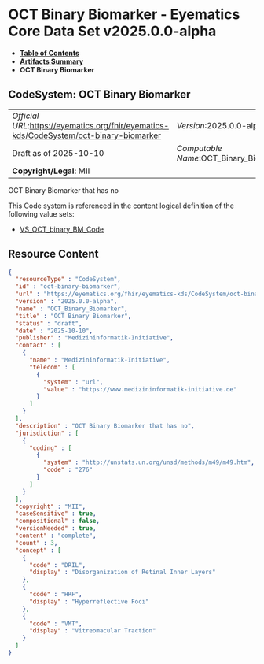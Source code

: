 # OCT Binary Biomarker - Eyematics Core Data Set v2025.0.0-alpha

* [**Table of Contents**](toc.md)
* [**Artifacts Summary**](artifacts.md)
* **OCT Binary Biomarker**

## CodeSystem: OCT Binary Biomarker 

| | |
| :--- | :--- |
| *Official URL*:https://eyematics.org/fhir/eyematics-kds/CodeSystem/oct-binary-biomarker | *Version*:2025.0.0-alpha |
| Draft as of 2025-10-10 | *Computable Name*:OCT_Binary_Biomarker |
| **Copyright/Legal**: MII | |

 
OCT Binary Biomarker that has no 

 This Code system is referenced in the content logical definition of the following value sets: 

* [VS_OCT_binary_BM_Code](ValueSet-oct-binary-bm-code.md)



## Resource Content

```json
{
  "resourceType" : "CodeSystem",
  "id" : "oct-binary-biomarker",
  "url" : "https://eyematics.org/fhir/eyematics-kds/CodeSystem/oct-binary-biomarker",
  "version" : "2025.0.0-alpha",
  "name" : "OCT_Binary_Biomarker",
  "title" : "OCT Binary Biomarker",
  "status" : "draft",
  "date" : "2025-10-10",
  "publisher" : "Medizininformatik-Initiative",
  "contact" : [
    {
      "name" : "Medizininformatik-Initiative",
      "telecom" : [
        {
          "system" : "url",
          "value" : "https://www.medizininformatik-initiative.de"
        }
      ]
    }
  ],
  "description" : "OCT Binary Biomarker that has no",
  "jurisdiction" : [
    {
      "coding" : [
        {
          "system" : "http://unstats.un.org/unsd/methods/m49/m49.htm",
          "code" : "276"
        }
      ]
    }
  ],
  "copyright" : "MII",
  "caseSensitive" : true,
  "compositional" : false,
  "versionNeeded" : true,
  "content" : "complete",
  "count" : 3,
  "concept" : [
    {
      "code" : "DRIL",
      "display" : "Disorganization of Retinal Inner Layers"
    },
    {
      "code" : "HRF",
      "display" : "Hyperreflective Foci"
    },
    {
      "code" : "VMT",
      "display" : "Vitreomacular Traction"
    }
  ]
}

```

